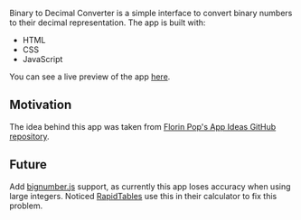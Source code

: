 Binary to Decimal Converter is a simple interface to convert binary numbers to their decimal representation.
The app is built with:
- HTML
- CSS
- JavaScript

You can see a live preview of the app [here][live-preview].

## Motivation
The idea behind this app was taken from [Florin Pop's App Ideas GitHub repository][app-ideas-repo].

## Future
Add [bignumber.js][bignumber-js-link] support, as currently this app loses accuracy when using large integers.
Noticed [RapidTables][rapidtables-binary-to-decimal-converter] use this in their calculator to fix this problem.

[app-ideas-repo]: https://github.com/florinpop17/app-ideas/tree/master
[live-preview]: https://alexmitchelldev.github.io/binary-to-decimal/
[bignumber-js-link]: https://github.com/MikeMcl/bignumber.js/
[rapidtables-binary-to-decimal-converter]: https://www.rapidtables.com/convert/number/binary-to-decimal.html